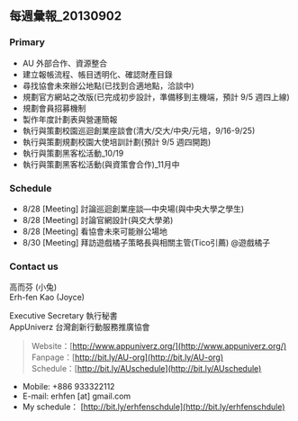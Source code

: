 ## 每週彙報_20130902 

### Primary
* AU 外部合作、資源整合
* 建立報帳流程、帳目透明化、確認財產目錄
* 尋找協會未來辦公地點(已找到合適地點，洽談中)
* 規劃官方網站之改版(已完成初步設計，準備移到主機端，預計 9/5 週四上線) 
* 規劃會員招募機制
* 製作年度計劃表與營運簡報
* 執行與策劃校園巡迴創業座談會(清大/交大/中央/元培，9/16-9/25)
* 執行與策劃規劃校園大使培訓計劃(預計 9/5 週四開跑)
* 執行與策劃黑客松活動_10/19
* 執行與策劃黑客松活動(與資策會合作)_11月中


### Schedule
* 8/28 [Meeting] 討論巡迴創業座談—中央場(與中央大學之學生) 
* 8/28 [Meeting] 討論官網設計(與交大學弟)
* 8/28 [Meeting] 看協會未來可能辦公場地 
* 8/30 [Meeting] 拜訪遊戲橘子策略長與相關主管(Tico引薦) @遊戲橘子


### Contact us

高而芬 (小兔) <br/>
Erh-fen Kao (Joyce) <br/>

Executive Secretary 執行秘書 <br/>
AppUniverz 台灣創新行動服務推廣協會 <br/>
> Website：[http://www.appuniverz.org/](http://www.appuniverz.org/) <br/>
> Fanpage：[http://bit.ly/AU-org](http://bit.ly/AU-org) <br/>
> Schedule：[http://bit.ly/AUschedule](http://bit.ly/AUschedule) <br/>

* Mobile: +886 933322112 
* E-mail: erhfen [at] gmail.com 
* My schedule： [http://bit.ly/erhfenschdule](http://bit.ly/erhfenschdule)
